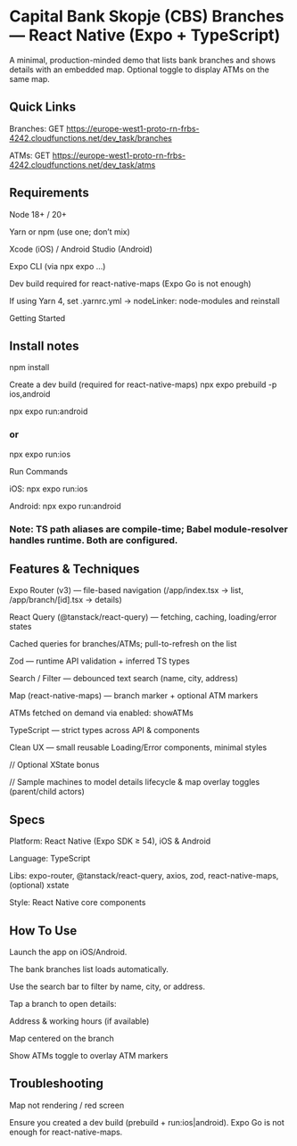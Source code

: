 # Capital Bank Skopje (CBS) Branches — React Native (Expo + TypeScript)

A minimal, production-minded demo that lists bank branches and shows details with an embedded map. Optional toggle to display ATMs on the same map.

## Quick Links

Branches: GET https://europe-west1-proto-rn-frbs-4242.cloudfunctions.net/dev_task/branches

ATMs: GET https://europe-west1-proto-rn-frbs-4242.cloudfunctions.net/dev_task/atms

## Requirements

Node 18+ / 20+

Yarn or npm (use one; don’t mix)

Xcode (iOS) / Android Studio (Android)

Expo CLI (via npx expo …)

Dev build required for react-native-maps (Expo Go is not enough)

If using Yarn 4, set .yarnrc.yml → nodeLinker: node-modules and reinstall

Getting Started

## Install notes

npm install

Create a dev build (required for react-native-maps)
npx expo prebuild -p ios,android

npx expo run:android

### or

npx expo run:ios

Run Commands

iOS: npx expo run:ios

Android: npx expo run:android

### Note: TS path aliases are compile-time; Babel module-resolver handles runtime. Both are configured.

## Features & Techniques

Expo Router (v3) — file-based navigation (/app/index.tsx → list, /app/branch/[id].tsx → details)

React Query (@tanstack/react-query) — fetching, caching, loading/error states

Cached queries for branches/ATMs; pull-to-refresh on the list

Zod — runtime API validation + inferred TS types

Search / Filter — debounced text search (name, city, address)

Map (react-native-maps) — branch marker + optional ATM markers

ATMs fetched on demand via enabled: showATMs

TypeScript — strict types across API & components

Clean UX — small reusable Loading/Error components, minimal styles

// Optional XState bonus

// Sample machines to model details lifecycle & map overlay toggles (parent/child actors)

## Specs

Platform: React Native (Expo SDK ≥ 54), iOS & Android

Language: TypeScript

Libs: expo-router, @tanstack/react-query, axios, zod, react-native-maps, (optional) xstate

Style: React Native core components

## How To Use

Launch the app on iOS/Android.

The bank branches list loads automatically.

Use the search bar to filter by name, city, or address.

Tap a branch to open details:

Address & working hours (if available)

Map centered on the branch

Show ATMs toggle to overlay ATM markers

## Troubleshooting

Map not rendering / red screen

Ensure you created a dev build (prebuild + run:ios|android). Expo Go is not enough for react-native-maps.
